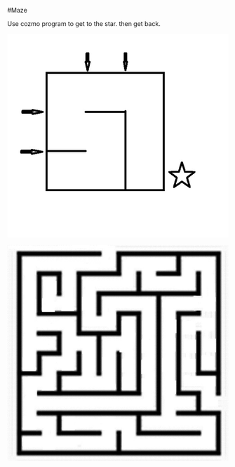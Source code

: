 #Maze

Use cozmo program to get to the star. 
then get back.

![mazesmall.png](https://github.com/bluefalconjun/RoboMaster/blob/master/Pics/mazesmall.jpg)


![maze.png](https://github.com/bluefalconjun/RoboMaster/blob/master/Pics/maze.jpg)